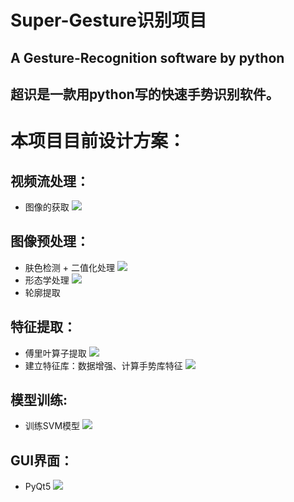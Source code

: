  # Super-Gesture识别项目

  A Gesture-Recognition software by python
------------------------------
  超识是一款用python写的快速手势识别软件。
  -----------
# 本项目目前设计方案：<br>
## 视频流处理：
* 图像的获取 ![](https://img.shields.io/badge/unfinished-%C3%97-red)
## 图像预处理：
* 肤色检测 + 二值化处理  ![](https://img.shields.io/badge/unfinished-%C3%97-red)
* 形态学处理  ![](https://img.shields.io/badge/unfinished-%C3%97-red)
* 轮廓提取
## 特征提取：
* 傅里叶算子提取  ![](https://img.shields.io/badge/unfinished-%C3%97-red)
* 建立特征库：数据增强、计算手势库特征  ![](https://img.shields.io/badge/unfinished-%C3%97-red)
## 模型训练:
* 训练SVM模型  ![](https://img.shields.io/badge/unfinished-%C3%97-red)
## GUI界面： 
* PyQt5  ![](https://img.shields.io/badge/unfinished-%C3%97-red)

